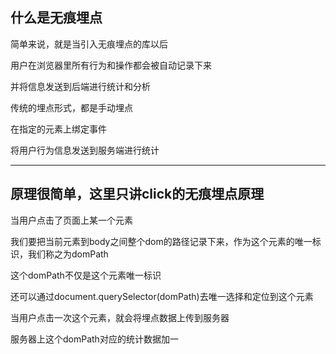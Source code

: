 ## 什么是无痕埋点

简单来说，就是当引入无痕埋点的库以后

用户在浏览器里所有行为和操作都会被自动记录下来

并将信息发送到后端进行统计和分析

传统的埋点形式，都是手动埋点

在指定的元素上绑定事件

将用户行为信息发送到服务端进行统计

------------------------

## 原理很简单，这里只讲click的无痕埋点原理

当用户点击了页面上某一个元素

我们要把当前元素到body之间整个dom的路径记录下来，作为这个元素的唯一标识，我们称之为domPath

这个domPath不仅是这个元素唯一标识

还可以通过document.querySelector(domPath)去唯一选择和定位到这个元素

当用户点击一次这个元素，就会将埋点数据上传到服务器

服务器上这个domPath对应的统计数据加一

